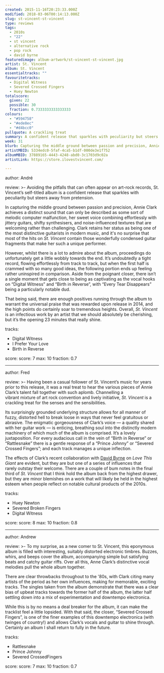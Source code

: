 ```yaml
---
created: 2015-11-16T20:23:33.000Z
modified: 2018-03-06T00:14:13.000Z
slug: st-vincent-st-vincent
type: reviews
tags:
  - 2010s
  - "22"
  - st vincent
  - alternative rock
  - pop rock
  - david byrne
featuredimage: album-artwork/st-vincent-st-vincent.jpg
artist: St. Vincent
album: St. Vincent
essentialtracks: ""
favouritetracks:
  - Digital Witness
  - Severed Crossed Fingers
  - Huey Newton
totalscore:
  given: 22
  possible: 30
  fraction: 0.7333333333333333
colours:
  - "#594758"
  - "#ede8ec"
  - "#d4bcc0"
pullquote: A crackling treat
summary: A confident release that sparkles with peculiarity but steers away from pretension. In capturing the middle ground between passion and precision, Annie Clark achieves a distinct sound that can only be described as some sort of melodic computer malfunction.
week: 31
blurb: Capturing the middle ground between passion and precision, Annie Clark's sound here can only be described as some sort of melodic computer malfunction.
artistMBID: 5334edc0-5faf-4ca5-b1df-000de3e1f752
albumMBID: 37889165-4443-4248-abd0-3c1703d9c02a
artistLink: https://store.ilovestvincent.com/

---
```


author: André

review: >-
  Avoiding the pitfalls that can often appear on art-rock records, St. Vincent’s self-titled album is a confident release that sparkles with peculiarity but steers away from pretension. 
  
  In capturing the middle ground between passion and precision, Annie Clark achieves a distinct sound that can only be described as some sort of melodic computer malfunction, her sweet voice combining effortlessly with jittery guitars, shifty synthesisers, and noise-influenced textures that are welcoming rather than challenging. Clark retains her status as being one of the most distinctive guitarists in modern music, and it's no surprise that most of the hits on *St. Vincent* contain those wonderfully condensed guitar fragments that make her such a unique performer. 
  
  However, whilst there is a lot to admire about the album, proceedings do unfortunately get a little wobbly towards the end. It’s undoubtedly a tight record, flowing effortlessly from track to track, but when the first half is crammed with so many good ideas, the following portion ends up feeling rather uninspired in comparison. Aside from the poignant closer, there isn’t a single moment that gets close to being as captivating as the vocal hooks on “Digital Witness” and “Birth in Reverse”, with “Every Tear Disappears” being a particularly notable dud. 
  
  That being said, there are enough positives running through the album to warrant the universal praise that was rewarded upon release in 2014, and the high points do certainly soar to tremendous heights. Overall, *St. Vincent* is an infectious work by an artist that we should absolutely be cherishing, but it’s the opening 23 minutes that really shine.

tracks:
  - Digital Witness
  - ­I Prefer Your Love
  - ­Birth in Reverse

score:
  score: 7
  max: 10
  fraction: 0.7

---
author: Fred

review: >-
  Having been a casual follower of St. Vincent’s music for years prior to this release, it was a real treat to hear the various pieces of Annie Clark’s talent fall together with such aplomb. Channelling a vibrant mixture of art rock convention and lively initiative, *St. Vincent* is a crackling treat for the senses and the sensibilities. 
  
  Its surprisingly grounded underlying structure allows for all manner of fuzzy, distorted hell to break loose in ways that never feel gratuitous or abrasive. The enigmatic gorgeousness of Clark’s voice — a quality shared with her guitar work — is enticing, breathing soul into the distinctly modern machinery of which much of the album is comprised. It’s a lovely juxtaposition. For every audacious call in the vein of “Birth in Reverse” or “Rattlesnake” there is a gentle response of a “Prince Johnny” or “Severed Crossed Fingers”; and each track manages a unique inflection. 
  
  The effects of Clark’s recent collaboration with [David Byrne](/reviews/david-byrne-american-utopia/) on *Love This Giant* are evident, but they are but one of a series of influences that rarely outstay their welcome. There are a couple of bum notes in the final third of *St. Vincent* that I think hold the album back from the highest drawer, but they are minor blemishes on a work that will likely be held in the highest esteem when people reflect on notable cultural products of the 2010s.

tracks:
  - Huey Newton
  - ­Severed Broken Fingers
  - ­Digital Witness

score:
  score: 8
  max: 10
  fraction: 0.8

---
author: Andrew

review: >-
  To my surprise, as a new comer to St. Vincent, this eponymous album is filled with interesting, suitably distorted electronic timbres. Buzzes, whirs, and beeps cover the album, accompanying simple but satisfying beats and catchy guitar riffs. Over all this, Anne Clark’s distinctive vocal melodies pull the whole album together. 
  
  There are clear throwbacks throughout to the '80s, with Clark citing many artists of the period as her own influences, making for memorable, exciting tracks. The singles taken from the album demonstrate that there was a clear bias of upbeat tracks towards the former half of the album, the latter half settling down into a mix of experimentation and downtempo electronica. 
  
  While this is by no means a deal breaker for the album, it can make the tracklist feel a little lopsided. With that said, the closer, “Severed Crossed Fingers”, is one of the finer examples of this downtempo electronica (with twinges of country!) and allows Clark’s vocals and guitar to shine through. Certainly an album I shall return to fully in the future.

tracks:
  - Rattlesnake
  - ­Prince Johnny
  - ­Severed CrossedFingers

score:
  score: 7
  max: 10
  fraction: 0.7
